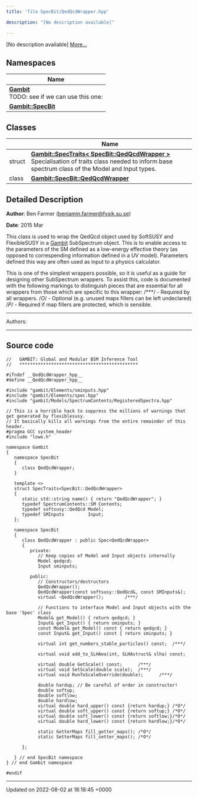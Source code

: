 ```yaml
---
title: 'file SpecBit/QedQcdWrapper.hpp'

description: "[No description available]"

---
```







[No description available] [More...](#detailed-description)

## Namespaces

| Name           |
| -------------- |
| **[Gambit](/documentation/code/darkbit_development/namespaces/namespacegambit/)** <br>TODO: see if we can use this one:  |
| **[Gambit::SpecBit](/documentation/code/darkbit_development/namespaces/namespacegambit_1_1specbit/)**  |

## Classes

|                | Name           |
| -------------- | -------------- |
| struct | **[Gambit::SpecTraits< SpecBit::QedQcdWrapper >](/documentation/code/darkbit_development/classes/structgambit_1_1spectraits_3_01specbit_1_1qedqcdwrapper_01_4/)** <br>Specialisation of traits class needed to inform base spectrum class of the Model and Input types.  |
| class | **[Gambit::SpecBit::QedQcdWrapper](/documentation/code/darkbit_development/classes/classgambit_1_1specbit_1_1qedqcdwrapper/)**  |

## Detailed Description


**Author**: Ben Farmer ([benjamin.farmer@fysik.su.se](mailto:benjamin.farmer@fysik.su.se)) 

**Date**: 2015 Mar

This class is used to wrap the QedQcd object used by SoftSUSY and FlexibleSUSY in a [Gambit](/documentation/code/darkbit_development/namespaces/namespacegambit/) SubSpectrum object. This is to enable access to the parameters of the SM defined as a low-energy effective theory (as opposed to correspending information defined in a UV model). Parameters defined this way are often used as input to a physics calculator.

This is one of the simplest wrappers possible, so it is useful as a guide for designing other SubSpectrum wrappers. To assist this, code is documented with the following markings to distinguish pieces that are essential for all wrappers from those which are specific to this wrapper: /***/ - Required by all wrappers. /*O*/ - Optional (e.g. unused maps fillers can be left undeclared) /*P*/ - Required if map fillers are protected, which is sensible.



------------------

Authors:



------------------




## Source code

```
//   GAMBIT: Global and Modular BSM Inference Tool
//   *********************************************

#ifndef __QedQcdWrapper_hpp__
#define __QedQcdWrapper_hpp__

#include "gambit/Elements/sminputs.hpp"
#include "gambit/Elements/spec.hpp"
#include "gambit/Models/SpectrumContents/RegisteredSpectra.hpp"

// This is a horrible hack to suppress the millions of warnings that get generated by flexiblesusy.
// It basically kills all warnings from the entire remainder of this header.
#pragma GCC system_header
#include "lowe.h" 

namespace Gambit
{
   namespace SpecBit
   {
      class QedQcdWrapper;
   }

   template <>
   struct SpecTraits<SpecBit::QedQcdWrapper>
   {
      static std::string name() { return "QedQcdWrapper"; }
      typedef SpectrumContents::SM Contents;
      typedef softsusy::QedQcd Model;
      typedef SMInputs         Input;
   };

   namespace SpecBit
   {
      class QedQcdWrapper : public Spec<QedQcdWrapper>
      {
         private:
            // Keep copies of Model and Input objects internally
            Model qedqcd;
            Input sminputs;

         public:
            // Constructors/destructors
            QedQcdWrapper();
            QedQcdWrapper(const softsusy::QedQcd&, const SMInputs&);
            virtual ~QedQcdWrapper();        /***/

            // Functions to interface Model and Input objects with the base 'Spec' class
            Model& get_Model() { return qedqcd; }
            Input& get_Input() { return sminputs; }
            const Model& get_Model() const { return qedqcd; }
            const Input& get_Input() const { return sminputs; }

            virtual int get_numbers_stable_particles() const;  /***/

            virtual void add_to_SLHAea(int, SLHAstruct& slha) const;

            virtual double GetScale() const;      /***/
            virtual void SetScale(double scale);  /***/
            virtual void RunToScaleOverride(double);      /***/

            double hardup; // Be careful of order in constructor!
            double softup;
            double softlow;
            double hardlow;
            virtual double hard_upper() const {return hardup;} /*O*/
            virtual double soft_upper() const {return softup;} /*O*/
            virtual double soft_lower() const {return softlow;}/*O*/
            virtual double hard_lower() const {return hardlow;}/*O*/

            static GetterMaps fill_getter_maps(); /*O*/
            static SetterMaps fill_setter_maps(); /*O*/

      };

   } // end SpecBit namespace
} // end Gambit namespace

#endif
```


-------------------------------

Updated on 2022-08-02 at 18:18:45 +0000
